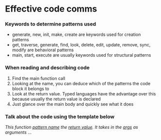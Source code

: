 # Effective code comms

### Keywords to determine patterns used
- generate, new, init, make, create are keywords used for creation patterns
- get, traverse, generate, find, look, delete, edit, update, remove, sync, modify are behavioral patterns
- main, start, execute are usually keywords used for structural patterns

### When reading and describing code
1. Find the main function call
1. Looking at the name, you can deduce which of the patterns the code block it belongs to
1. Look at the return value. Typed languages have the advantage over this because usually the return value is declared
1. Just glance over the main body and quickly see what it does

### Talk about the code using the template below
_This function <u>pattern name</u> the <u>return value</u>. It takes in the <u>args</u> as arguments_ ...
